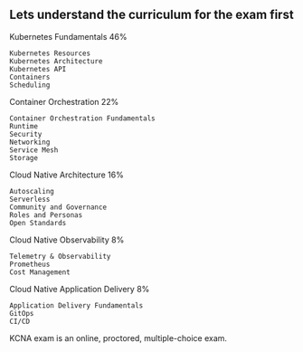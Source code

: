 ## Lets understand the curriculum for the exam first

Kubernetes Fundamentals     46%
```
Kubernetes Resources
Kubernetes Architecture
Kubernetes API
Containers
Scheduling
```

Container Orchestration     22%
```
Container Orchestration Fundamentals
Runtime
Security
Networking
Service Mesh
Storage
```

Cloud Native Architecture       16%
```
Autoscaling
Serverless
Community and Governance
Roles and Personas
Open Standards
```

Cloud Native Observability      8%
```
Telemetry & Observability
Prometheus
Cost Management
```

Cloud Native Application Delivery       8%
```
Application Delivery Fundamentals
GitOps
CI/CD
```


KCNA exam is an online, proctored, multiple-choice exam.
